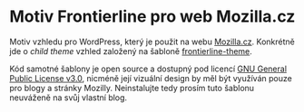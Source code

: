 # Motiv Frontierline pro web Mozilla.cz

Motiv vzhledu pro WordPress, který je použit na webu [Mozilla.cz](https://www.mozilla.cz/). Konkrétně jde o *child theme* vzhled založený na šabloně [frontierline-theme](https://github.com/craigcook/frontierline-theme).

Kód samotné šablony je open source a dostupný pod licencí [GNU General Public License v3.0](https://www.gnu.org/licenses/gpl-3.0.html), nicméně její vizuální design by měl být využíván pouze pro blogy a stránky Mozilly. Neinstalujte tedy prosím tuto šablonu neuváženě na svůj vlastní blog.

